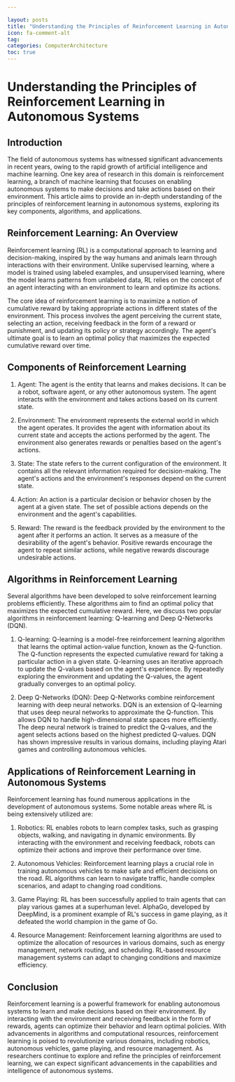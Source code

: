 ```yaml
---

layout: posts
title: "Understanding the Principles of Reinforcement Learning in Autonomous Systems"
icon: fa-comment-alt
tag:      
categories: ComputerArchitecture
toc: true
---
```




# Understanding the Principles of Reinforcement Learning in Autonomous Systems

## Introduction

The field of autonomous systems has witnessed significant advancements in recent years, owing to the rapid growth of artificial intelligence and machine learning. One key area of research in this domain is reinforcement learning, a branch of machine learning that focuses on enabling autonomous systems to make decisions and take actions based on their environment. This article aims to provide an in-depth understanding of the principles of reinforcement learning in autonomous systems, exploring its key components, algorithms, and applications.

## Reinforcement Learning: An Overview

Reinforcement learning (RL) is a computational approach to learning and decision-making, inspired by the way humans and animals learn through interactions with their environment. Unlike supervised learning, where a model is trained using labeled examples, and unsupervised learning, where the model learns patterns from unlabeled data, RL relies on the concept of an agent interacting with an environment to learn and optimize its actions.

The core idea of reinforcement learning is to maximize a notion of cumulative reward by taking appropriate actions in different states of the environment. This process involves the agent perceiving the current state, selecting an action, receiving feedback in the form of a reward or punishment, and updating its policy or strategy accordingly. The agent's ultimate goal is to learn an optimal policy that maximizes the expected cumulative reward over time.

## Components of Reinforcement Learning

1. Agent: The agent is the entity that learns and makes decisions. It can be a robot, software agent, or any other autonomous system. The agent interacts with the environment and takes actions based on its current state.

2. Environment: The environment represents the external world in which the agent operates. It provides the agent with information about its current state and accepts the actions performed by the agent. The environment also generates rewards or penalties based on the agent's actions.

3. State: The state refers to the current configuration of the environment. It contains all the relevant information required for decision-making. The agent's actions and the environment's responses depend on the current state.

4. Action: An action is a particular decision or behavior chosen by the agent at a given state. The set of possible actions depends on the environment and the agent's capabilities.

5. Reward: The reward is the feedback provided by the environment to the agent after it performs an action. It serves as a measure of the desirability of the agent's behavior. Positive rewards encourage the agent to repeat similar actions, while negative rewards discourage undesirable actions.

## Algorithms in Reinforcement Learning

Several algorithms have been developed to solve reinforcement learning problems efficiently. These algorithms aim to find an optimal policy that maximizes the expected cumulative reward. Here, we discuss two popular algorithms in reinforcement learning: Q-learning and Deep Q-Networks (DQN).

1. Q-learning: Q-learning is a model-free reinforcement learning algorithm that learns the optimal action-value function, known as the Q-function. The Q-function represents the expected cumulative reward for taking a particular action in a given state. Q-learning uses an iterative approach to update the Q-values based on the agent's experience. By repeatedly exploring the environment and updating the Q-values, the agent gradually converges to an optimal policy.

2. Deep Q-Networks (DQN): Deep Q-Networks combine reinforcement learning with deep neural networks. DQN is an extension of Q-learning that uses deep neural networks to approximate the Q-function. This allows DQN to handle high-dimensional state spaces more efficiently. The deep neural network is trained to predict the Q-values, and the agent selects actions based on the highest predicted Q-values. DQN has shown impressive results in various domains, including playing Atari games and controlling autonomous vehicles.

## Applications of Reinforcement Learning in Autonomous Systems

Reinforcement learning has found numerous applications in the development of autonomous systems. Some notable areas where RL is being extensively utilized are:

1. Robotics: RL enables robots to learn complex tasks, such as grasping objects, walking, and navigating in dynamic environments. By interacting with the environment and receiving feedback, robots can optimize their actions and improve their performance over time.

2. Autonomous Vehicles: Reinforcement learning plays a crucial role in training autonomous vehicles to make safe and efficient decisions on the road. RL algorithms can learn to navigate traffic, handle complex scenarios, and adapt to changing road conditions.

3. Game Playing: RL has been successfully applied to train agents that can play various games at a superhuman level. AlphaGo, developed by DeepMind, is a prominent example of RL's success in game playing, as it defeated the world champion in the game of Go.

4. Resource Management: Reinforcement learning algorithms are used to optimize the allocation of resources in various domains, such as energy management, network routing, and scheduling. RL-based resource management systems can adapt to changing conditions and maximize efficiency.

## Conclusion

Reinforcement learning is a powerful framework for enabling autonomous systems to learn and make decisions based on their environment. By interacting with the environment and receiving feedback in the form of rewards, agents can optimize their behavior and learn optimal policies. With advancements in algorithms and computational resources, reinforcement learning is poised to revolutionize various domains, including robotics, autonomous vehicles, game playing, and resource management. As researchers continue to explore and refine the principles of reinforcement learning, we can expect significant advancements in the capabilities and intelligence of autonomous systems.